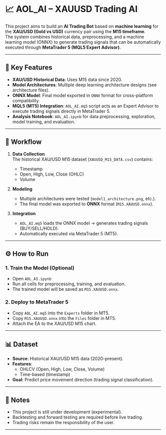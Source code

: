 # 📈 AOL_AI – XAUUSD Trading AI

This project aims to build an **AI Trading Bot** based on **machine learning** for the **XAU/USD (Gold vs USD)** currency pair using the **M15 timeframe**.  
The system combines historical data, preprocessing, and a machine learning model (ONNX) to generate trading signals that can be automatically executed through **MetaTrader 5 (MQL5 Expert Advisor)**.

---

## 🚀 Key Features
- **XAU/USD Historical Data**: Uses M15 data since 2020.
- **Model Architectures**: Multiple deep learning architecture designs (see architecture files).
- **ONNX Model**: Final model exported in `ONNX` format for cross-platform compatibility.
- **MQL5 (MT5) Integration**: `AOL_AI.mq5` script acts as an Expert Advisor to execute trading signals directly in MetaTrader 5.
- **Analysis Notebook**: `AOL_AI.ipynb` for data preprocessing, exploration, model training, and evaluation.

---

## 🧠 Workflow
1. **Data Collection**  
   The historical XAU/USD M15 dataset (`XAUUSD_M15_DATA.csv`) contains:  
   - Timestamp  
   - Open, High, Low, Close (OHLC)  
   - Volume  

2. **Modeling**  
   - Multiple architectures were tested (`model1_architecture.png`, etc.).  
   - The final model was exported to **ONNX** format (`M15.XAUUSD.onnx`).

3. **Integration**  
   - `AOL_AI.mq5` loads the ONNX model → generates trading signals (BUY/SELL/HOLD).  
   - Automatically executed via MetaTrader 5 (MT5).

---

## ⚙️ How to Run
### 1. Train the Model (Optional)
- Open `AOL_AI.ipynb`
- Run all cells for preprocessing, training, and evaluation.
- The trained model will be saved as `M15.XAUUSD.onnx`.

### 2. Deploy to MetaTrader 5
- Copy `AOL_AI.mq5` into the `Experts` folder in MT5.
- Copy `M15.XAUUSD.onnx` into the `Files` folder in MT5.
- Attach the EA to the XAU/USD M15 chart.

---

## 📊 Dataset
- **Source**: Historical XAU/USD M15 data (2020–present).
- **Features**:  
  - OHLCV (Open, High, Low, Close, Volume)  
  - Time-based (timestamp)  
- **Goal**: Predict price movement direction (trading signal classification).

---

## 📌 Notes
- This project is still under development (experimental).  
- Backtesting and forward testing are required before live trading.  
- Trading risks remain the responsibility of the user.  

---
